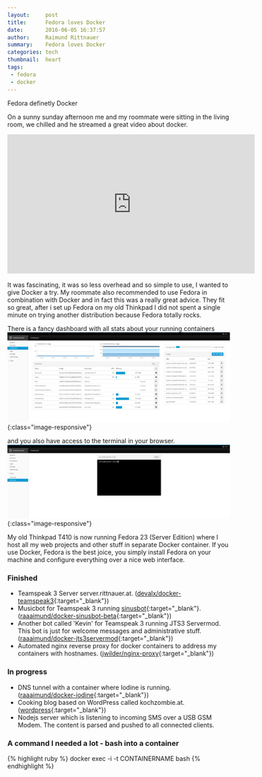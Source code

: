 ```yaml
---
layout:     post
title:      Fedora loves Docker
date:       2016-06-05 16:37:57
author:     Raimund Rittnauer
summary:    Fedora loves Docker
categories: tech
thumbnail:  heart
tags:
 - fedora
 - docker
---
```


Fedora definetly <i class="fa fa-heart"></i> Docker

On a sunny sunday afternoon me and my roommate were sitting in the living room, we chilled and he streamed a great video about docker.

<div class="embed-responsive embed-responsive-16by9">
  <iframe class="embed-responsive-item" width="560" height="315" src="https://www.youtube.com/embed/Q5POuMHxW-0" frameborder="0" allowfullscreen>
  </iframe>
</div>

It was fascinating, it was so less overhead and so simple to use, I wanted to give Docker a try. My roommate also recommended to use Fedora
in combination with Docker and in fact this was a really great advice. They fit so great, after i set up Fedora on my old Thinkpad I did not
spent a single minute on trying another distribution because Fedora totally rocks.

There is a fancy dashboard with all stats about your running containers
![Docker Dashboard][fedora-dashboard]{:class="image-responsive"}

and you also have access to the terminal in your browser.
![Terminal][fedora-terminal]{:class="image-responsive"}

My old Thinkpad T410 is now running Fedora 23 (Server Edition) where I host all my web projects and other stuff in separate Docker container.
If you use Docker, Fedora is the best joice, you simply install Fedora on your machine and configure everything over a nice web interface.

### Finished
* Teamspeak 3 Server server.rittnauer.at. ([devalx/docker-teamspeak3][1]{:target="_blank"})
* Musicbot for Teamspeak 3 running [sinusbot][2]{:target="_blank"}. ([raaaimund/docker-sinusbot-beta][3]{:target="_blank"})
* Another bot called 'Kevin' for Teamspeak 3 running JTS3 Servermod. This bot is just for welcome messages and administrative stuff. ([raaaimund/docker-jts3servermod][4]{:target="_blank"})
* Automated nginx reverse proxy for docker containers to address my containers with hostnames. ([jwilder/nginx-proxy][5]{:target="_blank"})

### In progress
* DNS tunnel with a container where Iodine is running. ([raaaimund/docker-iodine][6]{:target="_blank"})
* Cooking blog based on WordPress called kochzombie.at. ([wordpress][7]{:target="_blank"})
* Nodejs server which is listening to incoming SMS over a USB GSM Modem. The content is parsed and pushed to all connected clients.

### A command I needed a lot - bash into a container
{% highlight ruby %}
docker exec -i -t CONTAINERNAME bash
{% endhighlight %}

[1]: https://hub.docker.com/r/devalx/docker-teamspeak3/
[2]: https://www.sinusbot.com/
[3]: https://hub.docker.com/r/raaaimund/docker-sinusbot-beta/
[4]: https://hub.docker.com/r/raaaimund/docker-jts3servermod/
[5]: https://hub.docker.com/r/jwilder/nginx-proxy/
[6]: https://hub.docker.com/r/raaaimund/docker-iodine/
[7]: https://hub.docker.com/_/wordpress/

[fedora-dashboard]: https://raw.githubusercontent.com/raaaimund/raaaimund.github.io/master/img/fedora-dashboard.png "Docker Dashboard"
[fedora-terminal]: https://raw.githubusercontent.com/raaaimund/raaaimund.github.io/master/img/fedora-terminal.PNG "Fedora Terminal"